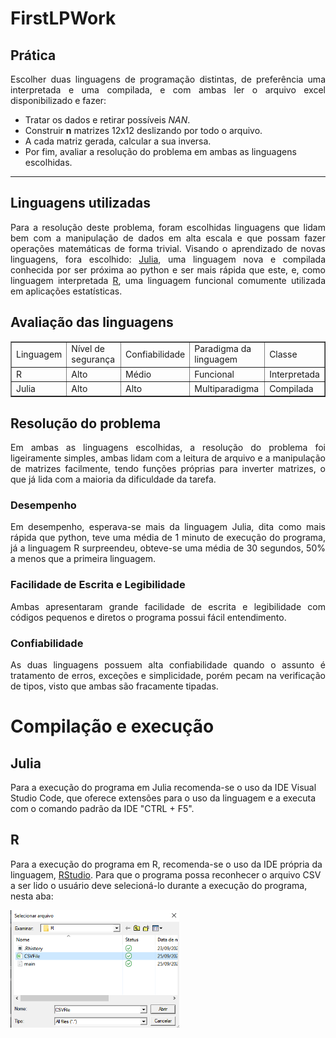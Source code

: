 # FirstLPWork

## Prática

<p align="justify">Escolher duas linguagens de programação distintas, de preferência uma interpretada e uma compilada, e com ambas ler o arquivo excel disponibilizado e fazer:</p>

* Tratar os dados e retirar possíveis <i>NAN</i>.
* Construir <b>n</b> matrizes 12x12 deslizando por todo o arquivo.
* A cada matriz gerada, calcular a sua inversa.
* Por fim, avaliar a resolução do problema em ambas as linguagens escolhidas.

---

## Linguagens utilizadas

<p align="justify">Para a resolução deste problema, foram escolhidas linguagens que lidam bem com a manipulação de dados em alta escala e que possam fazer operações matemáticas de forma trivial. Visando o aprendizado de novas linguagens, fora escolhido: <a href="https://julialang.org/">Julia</a>, uma linguagem nova e compilada conhecida por ser próxima ao python e ser mais rápida que este, e, como linguagem interpretada <a href="https://www.r-project.org/">R</a>, uma linguagem funcional comumente utilizada em aplicações estatísticas.</p>

## Avaliação das linguagens

<table border="1">
    <tr>
        <td>Linguagem</td>
        <td>Nível de segurança</td>
        <td>Confiabilidade</td>
        <td>Paradigma da linguagem</td>
        <td>Classe</td>
    </tr>
    <tr>
        <td>R</td>
        <td>Alto</td>
        <td>Médio</td>
        <td>Funcional</td>
        <td>Interpretada</td>
    </tr>
    <tr>
        <td>Julia</td>
        <td>Alto</td>
        <td>Alto</td>
        <td>Multiparadigma</td>
        <td>Compilada</td>
    </tr>
</table>

## Resolução do problema

<p align="justify"> Em ambas as linguagens escolhidas, a resolução do problema foi ligeiramente simples, ambas lidam com a leitura de arquivo e a manipulação de matrizes facilmente, tendo funções próprias para inverter matrizes, o que já lida com a maioria da dificuldade da tarefa.</p>

### Desempenho

<p align="justify"> Em desempenho, esperava-se mais da linguagem Julia, dita como mais rápida que python, teve uma média de 1 minuto de execução do programa, já a linguagem R surpreendeu, obteve-se uma média de 30 segundos, 50% a menos que a primeira linguagem.</p>

### Facilidade de Escrita e Legibilidade

<p align="justify"> Ambas apresentaram grande facilidade de escrita e legibilidade com códigos pequenos e diretos o programa possui fácil entendimento.</p>

### Confiabilidade

<p align="justify"> As duas linguagens possuem alta confiabilidade quando o assunto é tratamento de erros, exceções e simplicidade, porém pecam na verificação de tipos, visto que ambas são fracamente tipadas.</p>

# Compilação e execução

## Julia

Para a execução do programa em Julia recomenda-se o uso da IDE Visual Studio Code, que oferece extensões para o uso da linguagem e a executa com o comando padrão da IDE "CTRL + F5".

## R

Para a execução do programa em R, recomenda-se o uso da IDE própria da linguagem, <a href="https://www.rstudio.com/">RStudio</a>. Para que o programa possa reconhecer o arquivo CSV a ser lido o usuário deve selecioná-lo durante a execução do programa, nesta aba:

<img src="R/imgs/exemplo.png" width="270px"/>